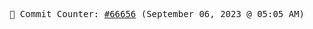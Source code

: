 <p align="center">
    <samp>
        📮 Commit Counter: <a href="https://github.com/Javascript-void0/Javascript-void0/commits/main">#66656</a> (September 06, 2023 @ 05:05 AM)
    </samp>
</p>